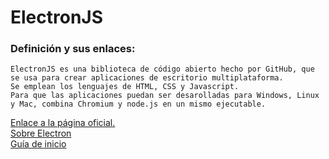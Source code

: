 # ElectronJS
### Definición y sus enlaces:
```
ElectronJS es una biblioteca de código abierto hecho por GitHub, que se usa para crear aplicaciones de escritorio multiplataforma.    
Se emplean los lenguajes de HTML, CSS y Javascript.  
Para que las aplicaciones puedan ser desarolladas para Windows, Linux y Mac, combina Chromium y node.js en un mismo ejecutable.
```
[Enlace a la página oficial.](https://electronjs.org/)  
[Sobre Electron](https://electronjs.org/docs/tutorial/about)  
[Guía de inicio](https://electronjs.org/docs/tutorial/quick-start)  
